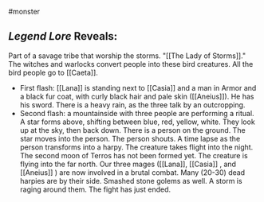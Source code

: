 #monster 

## *Legend Lore* Reveals:
Part of a savage tribe that worship the storms. "[[The Lady of Storms]]." The witches and warlocks convert people into these bird creatures. All the bird people go to [[Caeta]]. 
- First flash: [[Lana]] is standing next to [[Casia]] and a man in Armor and a black fur coat, with curly black hair and pale skin ([[Aneius]]). He has his sword. There is a heavy rain, as the three talk by an outcropping. 
- Second flash: a mountainside with three people are performing a ritual. A star forms above, shifting between blue, red, yellow, white. They look up at the sky, then back down. There is a person on the ground. The star moves into the person. The person shouts. A time lapse as the person transforms into a harpy. The creature takes flight into the night. The second moon of Terros has not been formed yet. The creature is flying into the far north. Our three mages ([[Lana]], [[Casia]] , and [[Aneius]] ) are now involved in a brutal combat. Many (20-30) dead harpies are by their side. Smashed stone golems as well. A storm is raging around them. The fight has just ended.